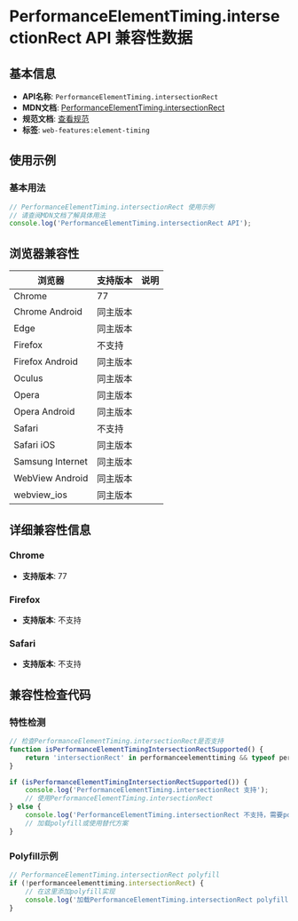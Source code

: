 # PerformanceElementTiming.intersectionRect API 兼容性数据

## 基本信息

- **API名称**: `PerformanceElementTiming.intersectionRect`
- **MDN文档**: [PerformanceElementTiming.intersectionRect](https://developer.mozilla.org/docs/Web/API/PerformanceElementTiming/intersectionRect)
- **规范文档**: [查看规范](https://w3c.github.io/element-timing/#dom-performanceelementtiming-intersectionrect)
- **标签**: `web-features:element-timing`

## 使用示例

### 基本用法

```javascript
// PerformanceElementTiming.intersectionRect 使用示例
// 请查阅MDN文档了解具体用法
console.log('PerformanceElementTiming.intersectionRect API');
```

## 浏览器兼容性

| 浏览器 | 支持版本 | 说明 |
|--------|----------|------|
| Chrome | 77 |  |
| Chrome Android | 同主版本 |  |
| Edge | 同主版本 |  |
| Firefox | 不支持 |  |
| Firefox Android | 同主版本 |  |
| Oculus | 同主版本 |  |
| Opera | 同主版本 |  |
| Opera Android | 同主版本 |  |
| Safari | 不支持 |  |
| Safari iOS | 同主版本 |  |
| Samsung Internet | 同主版本 |  |
| WebView Android | 同主版本 |  |
| webview_ios | 同主版本 |  |

## 详细兼容性信息

### Chrome

- **支持版本**: 77

### Firefox

- **支持版本**: 不支持

### Safari

- **支持版本**: 不支持

## 兼容性检查代码

### 特性检测

```javascript
// 检查PerformanceElementTiming.intersectionRect是否支持
function isPerformanceElementTimingIntersectionRectSupported() {
    return 'intersectionRect' in performanceelementtiming && typeof performanceelementtiming.intersectionRect === 'function';
}

if (isPerformanceElementTimingIntersectionRectSupported()) {
    console.log('PerformanceElementTiming.intersectionRect 支持');
    // 使用PerformanceElementTiming.intersectionRect
} else {
    console.log('PerformanceElementTiming.intersectionRect 不支持，需要polyfill');
    // 加载polyfill或使用替代方案
}
```

### Polyfill示例

```javascript
// PerformanceElementTiming.intersectionRect polyfill
if (!performanceelementtiming.intersectionRect) {
    // 在这里添加polyfill实现
    console.log('加载PerformanceElementTiming.intersectionRect polyfill');
}
```

